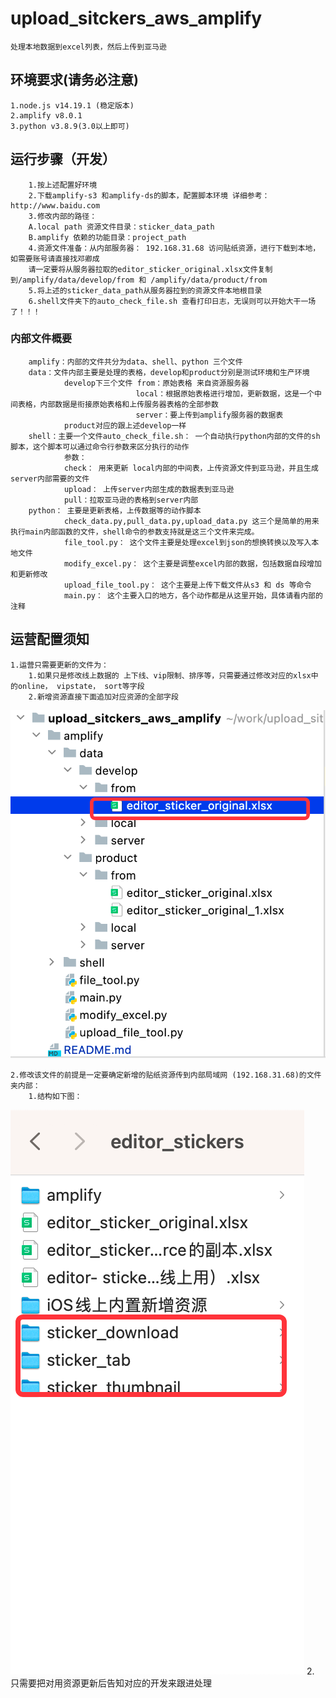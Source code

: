 # upload_sitckers_aws_amplify
    处理本地数据到excel列表，然后上传到亚马逊

## 环境要求(请务必注意)
    1.node.js v14.19.1 (稳定版本)
    2.amplify v8.0.1
    3.python v3.8.9(3.0以上即可)

## 运行步骤（开发）
        1.按上述配置好环境
        2.下载amplify-s3 和amplify-ds的脚本，配置脚本环境 详细参考：http://www.baidu.com
        3.修改内部的路径：
        A.local path 资源文件目录：sticker_data_path
        B.amplify 依赖的功能目录：project_path
        4.资源文件准备：从内部服务器： 192.168.31.68 访问贴纸资源，进行下载到本地，如需要账号请直接找邓卿成
        请一定要将从服务器拉取的editor_sticker_original.xlsx文件复制到/amplify/data/develop/from 和 /amplify/data/product/from
        5.将上述的sticker_data_path从服务器拉到的资源文件本地根目录
        6.shell文件夹下的auto_check_file.sh 查看打印日志，无误则可以开始大干一场了！！！
        
### 内部文件概要
        amplify：内部的文件共分为data、shell、python 三个文件
        data：文件内部主要是处理的表格，develop和product分别是测试环境和生产环境
                develop下三个文件 from：原始表格 来自资源服务器
                                local：根据原始表格进行增加，更新数据，这是一个中间表格，内部数据是衔接原始表格和上传服务器表格的全部参数
                                server：要上传到amplify服务器的数据表
                product对应的跟上述develop一样
        shell：主要一个文件auto_check_file.sh： 一个自动执行python内部的文件的sh脚本，这个脚本可以通过命令行参数来区分执行的动作
                参数：
                check： 用来更新 local内部的中间表，上传资源文件到亚马逊，并且生成server内部需要的文件
                upload： 上传server内部生成的数据表到亚马逊
                pull：拉取亚马逊的表格到server内部
        python： 主要是更新表格，上传数据等的动作脚本
                check_data.py,pull_data.py,upload_data.py 这三个是简单的用来执行main内部函数的文件，shell命令的参数支持就是这三个文件来完成。
                file_tool.py： 这个文件主要是处理excel到json的想换转换以及写入本地文件
                modify_excel.py： 这个主要是调整excel内部的数据，包括数据自段增加和更新修改
                upload_file_tool.py： 这个主要是上传下载文件从s3 和 ds 等命令
                main.py： 这个主要入口的地方，各个动作都是从这里开始，具体请看内部的注释


## 运营配置须知
    1.运营只需要更新的文件为：
        1.如果只是修改线上数据的 上下线、vip限制、排序等，只需要通过修改对应的xlsx中的online， vipstate， sort等字段
        2.新增资源直接下面追加对应资源的全部字段
![img.png](img.png)
       

    2.修改该文件的前提是一定要确定新增的贴纸资源传到内部局域网 (192.168.31.68)的文件夹内部：
        1.结构如下图：
![img_1.png](img_1.png)
        2. 只需要把对用资源更新后告知对应的开发来跟进处理
